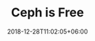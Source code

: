 ---
title: "Ceph is Free"
date: 2018-12-28T11:02:05+06:00
icon: "fas fa-dollar-sign" # fontawesome icon : https://fontawesome.com/icons
description: ""
# type dont remove or customize
type : "docs"
---
